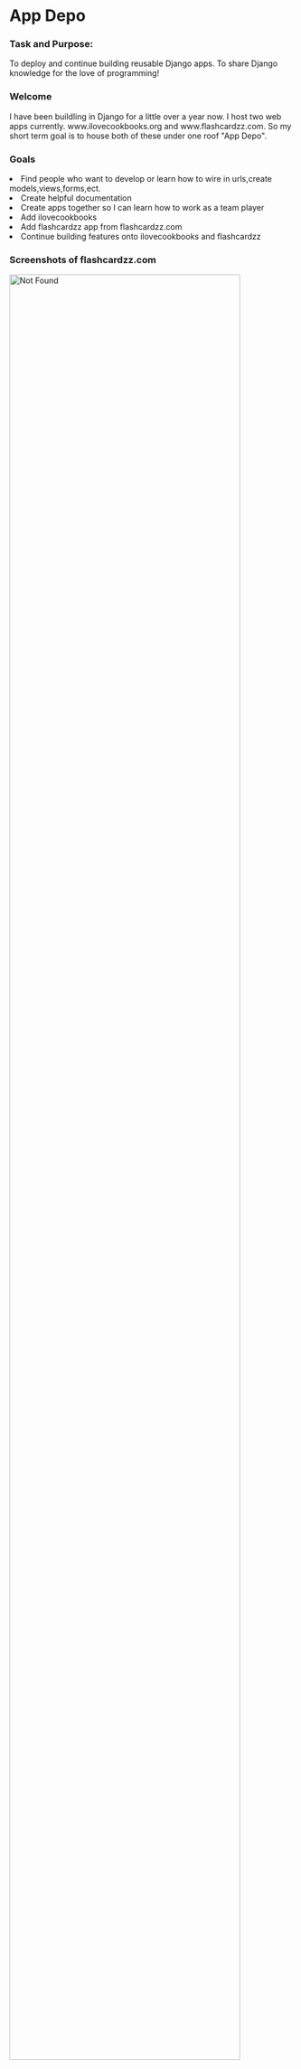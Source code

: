 <h1>App Depo</h1>

<h3>Task and Purpose:</h3><p1>To deploy and continue building reusable Django apps. To share Django knowledge for the love of programming!</p1>

<h3>Welcome</h3><p1>I have been buildling in Django for a little over a year now. I host two web apps currently. www.ilovecookbooks.org and www.flashcardzz.com. So my short term goal is to house both of these under one roof "App Depo".</p1>

<h3>Goals</h3>
<li>Find people who want to develop or learn how to wire in urls,create models,views,forms,ect.</li>
<li>Create helpful documentation</li>
<li>Create apps together so I can learn how to work as a team player</li>
<li>Add ilovecookbooks</li>
<li>Add flashcardzz app from flashcardzz.com</li>
<li>Continue building features onto ilovecookbooks and flashcardzz</li>

<h3>Screenshots of flashcardzz.com</h3>
<img src="https://github.com/BuzzerrdBaait/App_Depo/assets/108156235/2b385c91-a100-49a5-8f79-7018eda095c9" alt="Not Found" width=90%>
<img src="https://github.com/BuzzerrdBaait/App_Depo/assets/108156235/217f6619-64fc-414c-ae9a-bc7cb085f697" alt="Not Found" width=90%>
<img src="https://github.com/BuzzerrdBaait/App_Depo/assets/108156235/d0d1ecf0-e3ee-4815-9e11-1f0773d3482b" alt="Not Found" width=90%>
<h3>Screenshots of ilovecookbooks</h3>
<img src="https://github.com/BuzzerrdBaait/App_Depo/assets/108156235/18b3a022-6c34-456f-8943-e8c13e66ca55" alt="Not Found" width=90%>
<img src="https://github.com/BuzzerrdBaait/App_Depo/assets/108156235/c6473dcc-4f8a-46c7-bc79-35d7c5bda271" alt="Not Found" width=90%>
<img src="https://github.com/BuzzerrdBaait/App_Depo/assets/108156235/4d807850-1383-40a7-b11b-9de3e75932bc" alt="Not Found" width=90%>

<h1>Getting started</h1>

<h3>What you will need</h3>
  <li>pip installed. Newer versions of python come with it. </li>
  <li>git hub CLI installed: <a href="https://www.codecademy.com/article/the-github-cli-command-line-interface">Geeks for Geeks</a></li>
  <li>python</li>
  <li>mysql workbench or choose your own database</li>
<br></br>
<h3>Installation can be summed up like this</h3>
<p1>1. First thing, create your virtual environment</p1>
<p1>2. cd into your virtual environment's scripts folder and activate 'activate.bat.</p1>
<p1>3. Clone the repository</p1>
<p1>4. cd into the new app and install requirements.txt<p1>
<p1>5. Create your secret key. Store it in the system environment variables</p1>
<p1>6. Open 'cmd' line and migrate</p1>
<p1>7. Run py manage.py runserver</p1>


<h1>By the steps..:</h1>

<br></br>
<p1>_.-._.-._.-._.-._.-._.-._.-._.-._.-._.-._.-._.-._.-._.-._.-._.-._.-._.-._.-._.-._.-._.-._.-._.-._.-._.-._.-._.-._.-._.-._.-._.-._.-._.-._.-._.-._.-._.-.</p1>
<br></br>

<p1> 1. First thing, create your virtual environment</p1>
<br></br>
<p2>Open cmd line and cd into the directory you would like to store your virtual environment</p2>

```sh
cd desktop
```
<p2>Create your virtual environment, this takes a few seconds.</p2>

```sh
python -m venv App_Depo
```

<p2>this creates your folder that looks like this</p2>

<img src="https://github.com/BuzzerrdBaait/App_Depo/assets/108156235/4e1a70bd-4dd0-499e-9a18-2c62c8e9021b" alt="not found" width=65%>



<br></br>
<p1>_.-._.-._.-._.-._.-._.-._.-._.-._.-._.-._.-._.-._.-._.-._.-._.-._.-._.-._.-._.-._.-._.-._.-._.-._.-._.-._.-._.-._.-._.-._.-._.-._.-._.-._.-._.-._.-._.-.</p1>

<p1> 2. cd into your virtual environment's scripts folder and activate 'activate.bat.</p1>


```sh
cd App_Depo
```

```sh
cd scripts
```
<p2> Then activate your virtual environment</p2>

| cmd line  |powershell.ps1| 
|-----------|--------------|
| activate.bat|./activate.bat|

```sh
activate.bat
```



<br></br>
<p1>_.-._.-._.-._.-._.-._.-._.-._.-._.-._.-._.-._.-._.-._.-._.-._.-._.-._.-._.-._.-._.-._.-._.-._.-._.-._.-._.-._.-._.-._.-._.-._.-._.-._.-._.-._.-._.-._.-.</p1>
<p1>_.-._.-._.-._.-._.-._.-._.-._.-._.-._.-._.-._.-._.-._.-._.-._.-._.-._.-._.-._.-._.-._.-._.-._.-._.-._.-._.-._.-._.-._.-._.-._.-._.-._.-._.-._.-._.-._.-.</p1>
<br></br>

<p1>3. Clone the repository</p1>


```sh
git clone https://github.com/BuzzerrdBaait/App_Depo/
```


<br></br>
<p1>_.-._.-._.-._.-._.-._.-._.-._.-._.-._.-._.-._.-._.-._.-._.-._.-._.-._.-._.-._.-._.-._.-._.-._.-._.-._.-._.-._.-._.-._.-._.-._.-._.-._.-._.-._.-._.-._.-.</p1>
<p1>_.-._.-._.-._.-._.-._.-._.-._.-._.-._.-._.-._.-._.-._.-._.-._.-._.-._.-._.-._.-._.-._.-._.-._.-._.-._.-._.-._.-._.-._.-._.-._.-._.-._.-._.-._.-._.-._.-.</p1>
<br></br>

<p1>4. cd into the new app and install requirements.txt<p1>



<br></br>
<p1>_.-._.-._.-._.-._.-._.-._.-._.-._.-._.-._.-._.-._.-._.-._.-._.-._.-._.-._.-._.-._.-._.-._.-._.-._.-._.-._.-._.-._.-._.-._.-._.-._.-._.-._.-._.-._.-._.-.</p1>
<p1>_.-._.-._.-._.-._.-._.-._.-._.-._.-._.-._.-._.-._.-._.-._.-._.-._.-._.-._.-._.-._.-._.-._.-._.-._.-._.-._.-._.-._.-._.-._.-._.-._.-._.-._.-._.-._.-._.-.</p1>
<br></br>



```sh
cd App_Depo
```


```sh
pip install -r requirements.txt
```

<br></br>
<p1>_.-._.-._.-._.-._.-._.-._.-._.-._.-._.-._.-._.-._.-._.-._.-._.-._.-._.-._.-._.-._.-._.-._.-._.-._.-._.-._.-._.-._.-._.-._.-._.-._.-._.-._.-._.-._.-._.-.</p1>
<p1>_.-._.-._.-._.-._.-._.-._.-._.-._.-._.-._.-._.-._.-._.-._.-._.-._.-._.-._.-._.-._.-._.-._.-._.-._.-._.-._.-._.-._.-._.-._.-._.-._.-._.-._.-._.-._.-._.-.</p1>
<br></br>

<p1>5. Create your secret key. Store it in the system environment variables</p1>

<p2>Open the system search and type "Edit system environment variables"</p2>

<br></br>
<img src="https://github.com/BuzzerrdBaait/App_Depo/assets/108156235/fe64c3cc-4dd6-444b-b5fb-02712bdfb2d3)" alt="Not found"> 

<p2>Click 'Environment Variables'</p2>

<img src="https://github.com/BuzzerrdBaait/App_Depo/assets/108156235/cba593bd-7bf3-40ea-9c0a-06535e1cc33a" alt="Not found">

<p2>click 'New'</p2>

<img src="https://github.com/BuzzerrdBaait/App_Depo/assets/108156235/e09d55fe-315a-43e9-b42b-f8a5a4087677" alt="Not found">

<p2>Create your new variable like this.</p2>

<p3> DJANGO_SECRET can be any random string, just make sure it is like 20 characters long for good practices. <p3>

<img src="https://github.com/BuzzerrdBaait/App_Depo/assets/108156235/c4636ed2-276e-4de3-8c23-e8cb97578373" alt="not found">

<p2>Press 'Ok' to save the new variable</p2>

<img src="https://github.com/BuzzerrdBaait/App_Depo/assets/108156235/3bc96557-a53b-42ef-971f-cd1d87cfc3c5" alt="not found">

<br></br>
<p1>_.-._.-._.-._.-._.-._.-._.-._.-._.-._.-._.-._.-._.-._.-._.-._.-._.-._.-._.-._.-._.-._.-._.-._.-._.-._.-._.-._.-._.-._.-._.-._.-._.-._.-._.-._.-._.-._.-.</p1>
<p1>_.-._.-._.-._.-._.-._.-._.-._.-._.-._.-._.-._.-._.-._.-._.-._.-._.-._.-._.-._.-._.-._.-._.-._.-._.-._.-._.-._.-._.-._.-._.-._.-._.-._.-._.-._.-._.-._.-.</p1>
<br></br>


<p1>6. Open 'cmd' line and migrate</p1>

<p2>if you are not in the directory containing manage.py, cd into your project's root directory</p2>


```sh
py manage.py migrate
```


<br></br>
<p1>_.-._.-._.-._.-._.-._.-._.-._.-._.-._.-._.-._.-._.-._.-._.-._.-._.-._.-._.-._.-._.-._.-._.-._.-._.-._.-._.-._.-._.-._.-._.-._.-._.-._.-._.-._.-._.-._.-.</p1>
<p1>_.-._.-._.-._.-._.-._.-._.-._.-._.-._.-._.-._.-._.-._.-._.-._.-._.-._.-._.-._.-._.-._.-._.-._.-._.-._.-._.-._.-._.-._.-._.-._.-._.-._.-._.-._.-._.-._.-.</p1>
<br></br>



<p1>7. You should be ready to runserver now</p1>

```sh
py manage.py runserver
```

<p2> hold ctrl + left click the ip adress here </p2>

<img src="https://github.com/BuzzerrdBaait/App_Depo/assets/108156235/3ffa5b38-c73b-4980-ad3b-e4e62b08f743" alt="not found" alt="not found">


<p2>This should open up a rather bare home page</p2>

<img src="https://github.com/BuzzerrdBaait/App_Depo/assets/108156235/b5b70220-e499-4741-ae29-e72da65fc4e2" alt="Not found">


<h1>Wooooohoooooo!</h1>
<p1>You are now running the app with an SQLite Database.</p1>
<p2>It is important to set up you database to maintain persistance amongst multiple sessions</p2>

<p1>I will be adding more documentation to help users get comfortable with the layout</p1>
<h1>Thanks for reading!!!</h1>


























